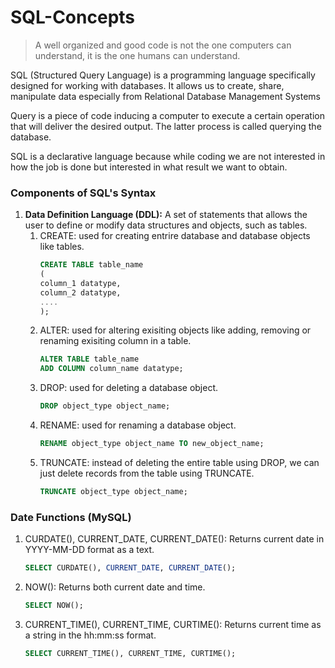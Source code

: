 # SQL-Concepts

> A well organized and good code is not the one computers can understand, it is the one humans can understand.

SQL (Structured Query Language) is a programming language specifically designed for working with databases. It allows us to create, share, manipulate data especially from Relational Database Management Systems

Query is a piece of code inducing a computer to execute a certain operation that will deliver the desired output. The latter process is called querying the database.

SQL is a declarative language because while coding we are not interested in how the job is done but interested in what result we want to obtain.

### Components of SQL's Syntax
1. **Data Definition Language (DDL):**  A set of statements that allows the user to define or modify data structures and objects, such as tables.
    1. CREATE: used for creating entrire database and database objects like tables.
       ```SQL
       CREATE TABLE table_name
       (
       column_1 datatype,
       column_2 datatype,
       ....
       );
       ```
    2. ALTER: used for altering exisiting objects like adding, removing or renaming exisiting column in a table.
       ```SQL
       ALTER TABLE table_name
       ADD COLUMN column_name datatype;
       ```
    3. DROP: used for deleting a database object.
       ```SQL
       DROP object_type object_name;
       ```
    4. RENAME: used for renaming a database object.
       ```SQL
       RENAME object_type object_name TO new_object_name;
       ```
    5. TRUNCATE: instead of deleting the entire table using DROP, we can just delete records from the table using TRUNCATE.
       ```SQL
       TRUNCATE object_type object_name;
       ```

### Date Functions (MySQL)
1. CURDATE(), CURRENT_DATE, CURRENT_DATE(): Returns current date in YYYY-MM-DD format as a text.
   ```SQL
   SELECT CURDATE(), CURRENT_DATE, CURRENT_DATE();
   ```
2. NOW(): Returns both current date and time.
   ```SQL
   SELECT NOW();
   ```
3. CURRENT_TIME(), CURRENT_TIME, CURTIME(): Returns current time as a string in the hh:mm:ss format.
   ```SQL
   SELECT CURRENT_TIME(), CURRENT_TIME, CURTIME();
   ```
